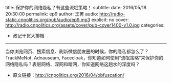 title: 保护你的网络隐私？有这些流氓策略！
subtitle: 
date: 2016/05/18 20:30:00
permalink: ep9
author: 王菁
audio: http://radio-static.cnpolitics.org/pub/audio/ep9.mp3
explicit: no
cover: http://radio.cnpolitics.org/assets/cover/pub-cover1400-v1.0.jpg
categories:
- 政记干货大排档
---

当你浏览网页、搜索信息、刷新微信朋友圈的时候，你的隐私都怎么了？TrackMeNot, Adnauseam, Facecloak，你知道如何使用“流氓策略”来保护你的网络隐私吗？表层网络、深网和暗网，你知道网络这趟水的深度吗？

- 原文链接：<http://cnpolitics.org/2016/04/obfuscation/>
